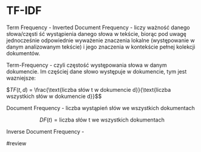 # TF-IDF

Term Frequency - Inverted Document Frequency - liczy ważność danego słowa/częsti ść wystąpienia danego słowa w tekście, biorąc pod uwagę jednocześnie odpowiednie wyważenie znaczenia lokalne (występowanie w danym analizowanym tekście) i jego znaczenia w kontekście pełnej kolekcji dokumentów.

Term-Frequency - czyli częstość występowania słowa w danym dokumencie. Im częściej dane słowo występuje w dokumencie, tym jest wazniejsze:

$$TF(t,d)$ = \frac{\text{liczba słów t w dokumencie d}}{\text{liczba wszystkich słów w dokumencie d}}$$

Document Frequency - liczba wystąpień słów we wszystkich dokumentach

$$DF(t) = \text{liczba słów t we wszystkich dokumentach}$$


Inverse Document Frequency - 


#review